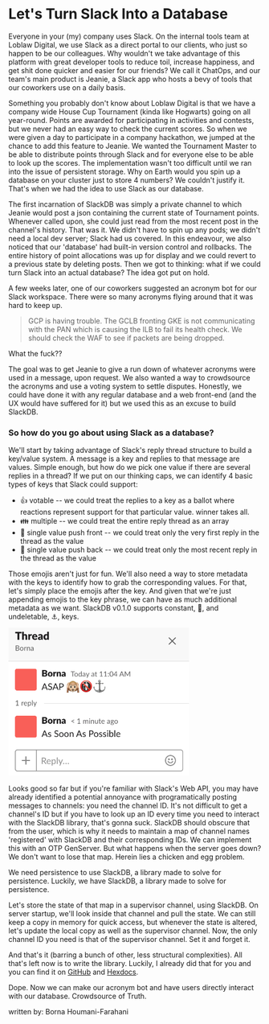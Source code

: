 # Let's Turn Slack Into a Database

Everyone in your (my) company uses Slack. On the internal tools team at Loblaw Digital, we use Slack as a direct portal to our clients, who just so happen to be our colleagues. Why wouldn't we take advantage of this platform with great developer tools to reduce toil, increase happiness, and get shit done quicker and easier for our friends? We call it ChatOps, and our team's main product is Jeanie, a Slack app who hosts a bevy of tools that our coworkers use on a daily basis. 

Something you probably don't know about Loblaw Digital is that we have a company wide House Cup Tournament (kinda like Hogwarts) going on all year-round. Points are awarded for participating in activities and contests, but we never had an easy way to check the current scores. So when we were given a day to participate in a company hackathon, we jumped at the chance to add this feature to Jeanie. We wanted the Tournament Master to be able to distribute points through Slack and for everyone else to be able to look up the scores. The implementation wasn't too difficult until we ran into the issue of persistent storage. Why on Earth would you spin up a database on your cluster just to store 4 numbers? We couldn't justify it. That's when we had the idea to use Slack as our database. 

The first incarnation of SlackDB was simply a private channel to which Jeanie would post a json containing the current state of Tournament points. Whenever called upon, she could just read from the most recent post in the channel's history. That was it. We didn't have to spin up any pods; we didn't need a local dev server; Slack had us covered. In this endeavour, we also noticed that our 'database' had built-in version control and rollbacks. The entire history of point allocations was up for display and we could revert to a previous state by deleting posts. Then we got to thinking: what if we could turn Slack into an actual database? The idea got put on hold.

A few weeks later, one of our coworkers suggested an acronym bot for our Slack workspace. There were so many acronyms flying around that it was hard to keep up.

> GCP is having trouble. The GCLB fronting GKE is not communicating with the PAN which is causing the ILB to fail its health check. We should check the WAF to see if packets are being dropped.

What the fuck??
  
The goal was to get Jeanie to give a run down of whatever acronyms were used in a message, upon request. We also wanted a way to crowdsource the acronyms and use a voting system to settle disputes. Honestly, we could have done it with any regular database and a web front-end (and the UX would have suffered for it) but we used this as an excuse to build SlackDB.

### So how do you go about using Slack as a database?

We'll start by taking advantage of Slack's reply thread structure to build a key/value system. A message is a key and replies to that message are values. Simple enough, but how do we pick one value if there are several replies in a thread? If we put on our thinking caps, we can identify 4 basic types of keys that Slack could support:
* 👍 votable -- we could treat the replies to a key as a ballot where reactions represent support for that particular value. winner takes all.
* 👪 multiple -- we could treat the entire reply thread as an array
* 🙉 single value push front -- we could treat only the very first reply in the thread as the value
* 🐒 single value push back -- we could treat only the most recent reply in the thread as the value

Those emojis aren't just for fun. We'll also need a way to store metadata with the keys to identify how to grab the corresponding values. For that, let's simply place the emojis after the key. And given that we're just appending emojis to the key phrase, we can have as much additional metadata as we want. SlackDB v0.1.0 supports constant, 🚯, and undeletable, ⚓, keys.

<img src="key_example.png" width="360">

Looks good so far but if you're familiar with Slack's Web API, you may have already identified a potential annoyance with programatically posting messages to channels: you need the channel ID. It's not difficult to get a channel's ID but if you have to look up an ID every time you need to interact with the SlackDB library, that's gonna suck. SlackDB should obscure that from the user, which is why it needs to maintain a map of channel names 'registered' with SlackDB and their corresponding IDs. We can implement this with an OTP GenServer. But what happens when the server goes down? We don't want to lose that map. Herein lies a chicken and egg problem. 

We need persistence to use SlackDB, a library made to solve for persistence. Luckily, we have SlackDB, a library made to solve for persistence.

Let's store the state of that map in a supervisor channel, using SlackDB. On server startup, we'll look inside that channel and pull the state. We can still keep a copy in memory for quick access, but whenever the state is altered, let's update the local copy as well as the supervisor channel. Now, the only channel ID you need is that of the supervisor channel. Set it and forget it. 

And that's it (barring a bunch of other, less structural complexities). All that's left now is to write the library. Luckily, I already did that for you and you can find it on [GitHub](https://github.com/azohra/SlackDB) and [Hexdocs](https://hexdocs.pm/slackdb/0.1.0).

Dope. Now we can make our acronym bot and have users directly interact with our database. Crowdsource of Truth.


written by: Borna Houmani-Farahani
